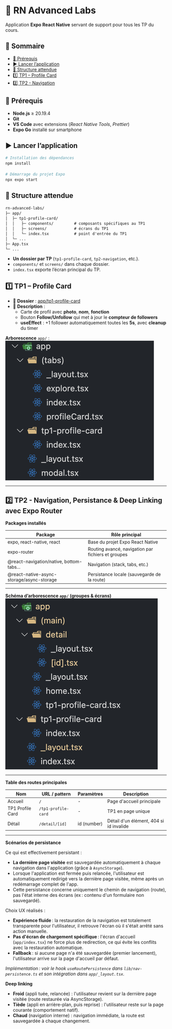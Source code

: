 # 📱 RN Advanced Labs

Application **Expo React Native** servant de support pour tous les TP du cours.

## 📑 Sommaire
- [🚀 Prérequis](#-prérequis)
- [▶️ Lancer l’application](#️-lancer-lapplication)
- [📂 Structure attendue](#-structure-attendue)
- [1️⃣ TP1 – Profile Card](#1️⃣-tp1--profile-card)
- [2️⃣ TP2 - Navigation](#2️⃣-tp2---navigation-persistance--deep-linking-avec-expo-router)



## 🚀 Prérequis

- **Node.js** ≥ 20.19.4  
- **Git**  
- **VS Code** avec extensions (*React Native Tools*, *Prettier*)  
- **Expo Go** installé sur smartphone  

## ▶️ Lancer l’application

```bash
# Installation des dépendances
npm install

# Démarrage du projet Expo
npx expo start
```

## 📂 Structure attendue 
```
rn-advanced-labs/
├─ app/
│  ├─ tp1-profile-card/
│  │   ├─ components/         # composants spécifiques au TP1
│  │   ├─ screens/            # écrans du TP1
│  │   └─ index.tsx           # point d'entrée du TP1
│  └─ ...
├─ App.tsx
└─ ...
```
- **Un dossier par TP** (`tp1-profile-card`, `tp2-navigation`, etc.).
- `components/` et `screens/` dans chaque dossier.
- `index.tsx` exporte l’écran principal du TP.


## 1️⃣ TP1 – Profile Card

- 📂 **Dossier** : [app/tp1-profile-card](./app/tp1-profile-card/)
- 🧾 **Description** :
  - Carte de profil avec **photo**, **nom**, **fonction**
  - Bouton **Follow/Unfollow** qui met à jour le **compteur de followers**
  - **useEffect** : +1 follower automatiquement toutes les **5s**, avec **cleanup** du timer

**Arborescence** `app/` : 
![Arborescence app](./docs/tp1-arborescence.png)

---

## 2️⃣ TP2 - Navigation, Persistance & Deep Linking avec Expo Router

**Packages installés**

| Package                                 | Rôle principal                                                                 |
|------------------------------------------|-------------------------------------------------------------------------------|
| expo, react-native, react                | Base du projet Expo React Native                                              |
| expo-router                             | Routing avancé, navigation par fichiers et groupes                            |
| @react-navigation/native, bottom-tabs... | Navigation (stack, tabs, etc.)                                                |
| @react-native-async-storage/async-storage| Persistance locale (sauvegarde de la route)                                   |

---

**Schéma d’arborescence `app/` (groupes & écrans)**
![Arborescence app](./docs/tp2-arborescence.png)

---

**Table des routes principales**

| Nom                | URL / pattern         | Paramètres      | Description                                 |
|--------------------|----------------------|---------------|---------------------------------------------|
| Accueil            | `/`                  | -             | Page d'accueil principale                   |
| TP1 Profile Card   | `/tp1-profile-card`  | -             | TP1 en page unique                          |
| Détail             | `/detail/[id]`       | id (number)    | Détail d'un élément, 404 si id invalide     |

---

**Scénarios de persistance**

Ce qui est effectivement persistant :

- **La dernière page visitée** est sauvegardée automatiquement à chaque navigation dans l'application (grâce à `AsyncStorage`).
- Lorsque l'application est fermée puis relancée, l'utilisateur est automatiquement redirigé vers la dernière page visitée, même après un redémarrage complet de l'app.
- Cette persistance concerne uniquement le chemin de navigation (route), pas l'état interne des écrans (ex : contenu d'un formulaire non sauvegardé).

Choix UX réalisés :

- **Expérience fluide** : la restauration de la navigation est totalement transparente pour l'utilisateur, il retrouve l'écran où il s'était arrêté sans action manuelle.
- **Pas d'écran de chargement spécifique** : l'écran d'accueil (`app/index.tsx`) ne force plus de redirection, ce qui évite les conflits avec la restauration automatique.
- **Fallback** : si aucune page n'a été sauvegardée (premier lancement), l'utilisateur arrive sur la page d'accueil par défaut.

_Implémentation : voir le hook `useRoutePersistence` dans `lib/nav-persistence.ts` et son intégration dans `app/_layout.tsx`._

**Deep linking**

- **Froid** (appli tuée, relancée) : l'utilisateur revient sur la dernière page visitée (route restaurée via AsyncStorage).
- **Tiède** (appli en arrière-plan, puis reprise) : l'utilisateur reste sur la page courante (comportement natif).
- **Chaud** (navigation interne) : navigation immédiate, la route est sauvegardée à chaque changement.